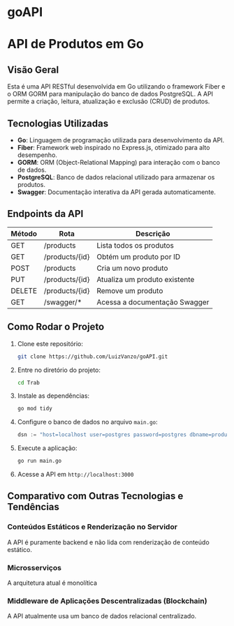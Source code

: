 # goAPI
# API de Produtos em Go

## Visão Geral
Esta é uma API RESTful desenvolvida em Go utilizando o framework Fiber e o ORM GORM para manipulação do banco de dados PostgreSQL. A API permite a criação, leitura, atualização e exclusão (CRUD) de produtos.

## Tecnologias Utilizadas

- **Go**: Linguagem de programação utilizada para desenvolvimento da API.
- **Fiber**: Framework web inspirado no Express.js, otimizado para alto desempenho.
- **GORM**: ORM (Object-Relational Mapping) para interação com o banco de dados.
- **PostgreSQL**: Banco de dados relacional utilizado para armazenar os produtos.
- **Swagger**: Documentação interativa da API gerada automaticamente.

## Endpoints da API

| Método  | Rota             | Descrição                        |
|----------|----------------|--------------------------------|
| GET      | /products      | Lista todos os produtos       |
| GET      | /products/{id} | Obtém um produto por ID       |
| POST     | /products      | Cria um novo produto          |
| PUT      | /products/{id} | Atualiza um produto existente |
| DELETE   | /products/{id} | Remove um produto            |
| GET      | /swagger/*     | Acessa a documentação Swagger |

## Como Rodar o Projeto

1. Clone este repositório:
   ```sh
   git clone https://github.com/LuizVanzo/goAPI.git
   ```

2. Entre no diretório do projeto:
   ```sh
   cd Trab
   ```

3. Instale as dependências:
   ```sh
   go mod tidy
   ```

4. Configure o banco de dados no arquivo `main.go`:
   ```go
   dsn := "host=localhost user=postgres password=postgres dbname=products port=5432 sslmode=disable"
   ```

5. Execute a aplicação:
   ```sh
   go run main.go
   ```

6. Acesse a API em `http://localhost:3000`

## Comparativo com Outras Tecnologias e Tendências

### Conteúdos Estáticos e Renderização no Servidor
A API é puramente backend e não lida com renderização de conteúdo estático.

### Microsserviços
A arquitetura atual é monolítica

### Middleware de Aplicações Descentralizadas (Blockchain)
A API atualmente usa um banco de dados relacional centralizado. 

